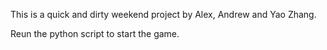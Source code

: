 This is a quick and dirty weekend project by Alex, Andrew and Yao Zhang. 

Reun the python script to start the game.